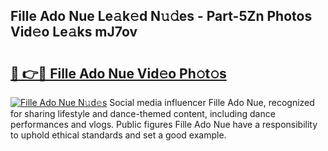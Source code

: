 ## Fille Ado Nue Le𝚊k𝚎d N𝚞𝚍es - Part-5Zn Photos Vid𝚎o Le𝚊ks mJ7ov

# <h2><a href="http://fb8cdmh.evod.top/?m=Fille+Ado+Nue">🔗 👉🔴 Fille Ado Nue Vid𝚎o Ph𝚘t𝚘s</a></h2>

[![Fille Ado Nue N𝚞d𝚎s](https://i.imgur.com/8V9OHl7.gif)](http://fb8cdmh.evod.top/?m=Fille+Ado+Nue)
Social media influencer Fille Ado Nue, recognized for sharing lifestyle and dance-themed content, including dance performances and vlogs. Public figures Fille Ado Nue have a responsibility to uphold ethical standards and set a good example. 
